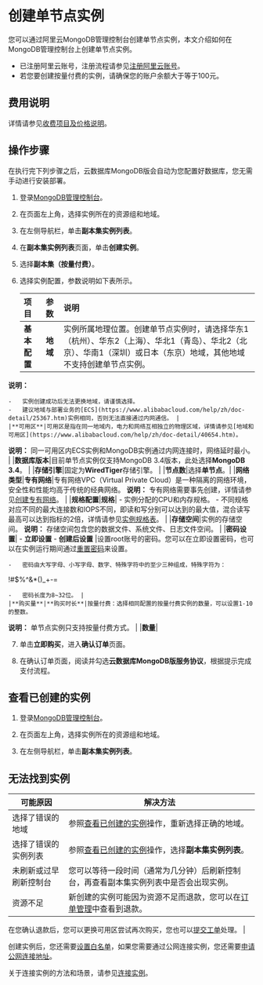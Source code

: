 # 创建单节点实例

您可以通过阿里云MongoDB管理控制台创建单节点实例，本文介绍如何在MongoDB管理控制台上创建单节点实例。

-   已注册阿里云账号，注册流程请参见[注册阿里云账号](https://www.alibabacloud.com/help/zh/doc-detail/50482.htm)。
-   若您要创建按量付费的实例，请确保您的账户余额大于等于100元。

## 费用说明

详情请参见[收费项目及价格说明](/intl.zh-CN/产品定价/收费项目及价格说明.md)。

## 操作步骤

在执行完下列步骤之后，云数据库MongoDB版会自动为您配置好数据库，您无需手动进行安装部署。

1.  登录[MongoDB管理控制台](https://mongodb.console.aliyun.com/)。

2.  在页面左上角，选择实例所在的资源组和地域。

3.  在左侧导航栏，单击**副本集实例列表**。

4.  在**副本集实例列表**页面，单击**创建实例**。

5.  选择**副本集（按量付费）**。

6.  选择实例配置，参数说明如下表所示。

    |项目|参数|说明|
    |:-|:-|:-|
    |**基本配置**|**地域**|实例所属地理位置。创建单节点实例时，请选择华东1（杭州）、华东2（上海）、华北1（青岛）、华北2（北京）、华南1（深圳）或日本（东京）地域，其他地域不支持创建单节点实例。

**说明：**

    -   实例创建成功后无法更换地域，请谨慎选择。
    -   建议地域与部署业务的[ECS](https://www.alibabacloud.com/help/zh/doc-detail/25367.htm)实例相同，否则无法直接通过内网通信。 |
    |**可用区**|可用区是指在同一地域内，电力和网络互相独立的物理区域，详情请参见[地域和可用区](https://www.alibabacloud.com/help/zh/doc-detail/40654.htm)。

**说明：** 同一可用区内ECS实例和MongoDB实例通过内网连接时，网络延时最小。 |
    |**数据库版本**|目前单节点实例仅支持MongoDB 3.4版本，此处选择**MongoDB 3.4**。 |
    |**存储引擎**|固定为**WiredTiger**存储引擎。 |
    |**节点数**|选择**单节点**。|
    |**网络类型**|**专有网络**|专有网络VPC（Virtual Private Cloud）是一种隔离的网络环境，安全性和性能均高于传统的经典网络。 **说明：** 专有网络需要事先创建，详情请参见[创建专有网络](/intl.zh-CN/专有网络和交换机/管理专有网络/创建专有网络.md)。 |
    |**规格配置**|**规格**|    -   实例分配的CPU和内存规格。
    -   不同规格对应不同的最大连接数和IOPS不同，即读和写分别可以达到的最大值，混合读写最高可以达到指标的2倍，详情请参见[实例规格表](/intl.zh-CN/产品简介/实例规格表.md)。 |
    |**存储空间**|实例的存储空间。 **说明：** 存储空间包含您的数据文件、系统文件、日志文件空间。 |
    |**密码设置**|    -   **立即设置**
    -   **创建后设置**
|设置root账号的密码。您可以在立即设置密码，也可以在实例运行期间通过[重置密码]()来设置。

    -   密码由大写字母、小写字母、数字、特殊字符中的至少三种组成，特殊字符为：

!\#$%^&\*\(\)\_+-=

    -   密码长度为8~32位。 |
    |**购买量**|**购买时长**|按量付费：选择相同配置的按量付费实例的数量，可以设置1-10的整数。

**说明：** 单节点实例只支持按量付费方式。 |
    |**数量**|

7.  单击**立即购买**，进入**确认订单**页面。

8.  在确认订单页面，阅读并勾选**云数据库MongoDB版服务协议**，根据提示完成支付流程。


## 查看已创建的实例

1.  登录[MongoDB管理控制台](https://mongodb.console.aliyun.com/)。

2.  在页面左上角，选择实例所在的资源组和地域。

3.  在左侧导航栏，单击**副本集实例列表**。


## 无法找到实例

|可能原因|解决方法|
|----|----|
|选择了错误的地域|参照[查看已创建的实例](#section_p39_06d_838)操作，重新选择正确的地域。|
|选择了错误的实例列表|参照[查看已创建的实例](#section_p39_06d_838)操作，选择**副本集实例列表**。|
|未刷新或过早刷新控制台|您可以等待一段时间（通常为几分钟）后刷新控制台，再查看副本集实例列表中是否会出现实例。|
|资源不足|新创建的实例可能因为资源不足而退款，您可以在[订单管理](https://expense.console.aliyun.com/#/order/list/)中查看到退款。

在您确认退款后，您可以更换可用区尝试再次购买，您也可以[提交工单](https://workorder-intl.console.aliyun.com/console.htm#/ticket/createIndex)处理。 |

创建实例后，您还需要[设置白名单]()，如果您需要通过公网连接实例，您还需要[申请公网连接地址]()。

关于连接实例的方法和场景，请参见[连接实例](/intl.zh-CN/用户指南/连接实例/连接实例.md)。

